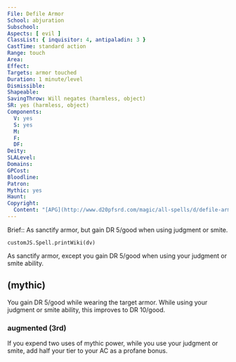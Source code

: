 ```yaml
---
File: Defile Armor
School: abjuration
Subschool: 
Aspects: [ evil ]
ClassList: { inquisitor: 4, antipaladin: 3 }
CastTime: standard action
Range: touch
Area: 
Effect: 
Targets: armor touched
Duration: 1 minute/level
Dismissible: 
Shapeable: 
SavingThrow: Will negates (harmless, object)
SR: yes (harmless, object)
Components:
  V: yes
  S: yes
  M: 
  F: 
  DF: 
Deity: 
SLALevel: 
Domains: 
GPCost: 
Bloodline: 
Patron: 
Mythic: yes
Haunt: 
Copyright:
  Content: "[APG](http://www.d20pfsrd.com/magic/all-spells/d/defile-armor)"
---
```

Brief:: As sanctify armor, but gain DR 5/good when using judgment or smite.

```dataviewjs
customJS.Spell.printWiki(dv)
```

As sanctify armor, except you gain DR 5/good when using your judgment or smite ability.


## (mythic)

You gain DR 5/good while wearing the target armor. While using your judgment or smite ability, this improves to DR 10/good.


### augmented (3rd)

If you expend two uses of mythic power, while you use your judgment or smite, add half your tier to your AC as a profane bonus.
